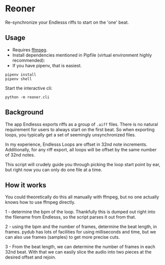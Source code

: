 # Reoner

Re-synchronize your Endlesss riffs to start on the 'one' beat.

## Usage
- Requires [ffmpeg](https://www.ffmpeg.org/download.html). 
- Install dependencies mentioned in Pipfile (virtual environment highly recommended):
- If you have pipenv, that is easiest.
```
pipenv install
pipenv shell
```

Start the interactive cli:
```
python -m reoner.cli
```


## Background
The app Endlesss exports riffs as a group of `.aiff` files. There is no natural requirement for users to always start on the first beat. So when exporting loops, you typically get a set of seemingly unsynchronized files.

In my experience, Endlesss Loops are offset in 32nd note increments. Additionally, for any riff export, all loops will be offset by the same number of 32nd notes.

This script will crudely guide you through picking the loop start point by ear, but right now you can only do one file at a time.

## How it works
You could theoretically do this all manually with ffmpeg, but no one actually knows how to use ffmpeg directly.

1 - determine the bpm of the loop. Thankfully this is dumped out right into the filename from Endlesss, so the script parses it out from that. 

2 - using the bpm and the number of frames, determine the beat length, in frames. pydub has lots of facilities for using milliseconds and time, but we can also use frames (samples) to get more precise cuts. 

3 - From the beat length, we can determine the number of frames in each 32nd beat. With that we can easily slice the audio into two pieces at the desired offset and rejoin.
